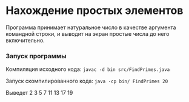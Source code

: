 # Нахождение простых элементов

Программа принимает натуральное число в качестве аргумента командной строки,
и выводит на экран простые числа до него включительно.

### Запуск программы

Компиляция исходного кода:
`javac -d bin src/FindPrimes.java`

Запуск скомпилированного кода:
`java -cp bin/ FindPrimes 20`

Выведет 2 3 5 7 11 13 17 19


